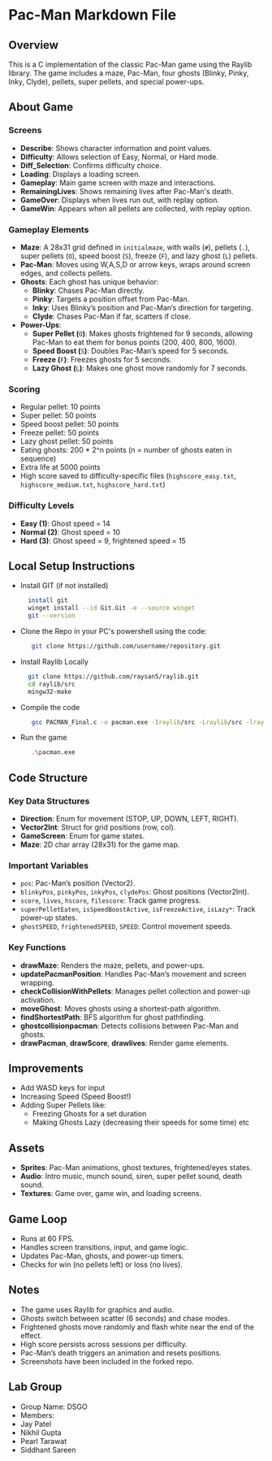 # Pac-Man Markdown File

## Overview

This is a C implementation of the classic Pac-Man game using the Raylib library. The game includes a maze, Pac-Man, four ghosts (Blinky, Pinky, Inky, Clyde), pellets, super pellets, and special power-ups.

##  About Game

### Screens

- **Describe**: Shows character information and point values.
- **Difficulty**: Allows selection of Easy, Normal, or Hard mode.
- **Diff_Selection**: Confirms difficulty choice.
- **Loading**: Displays a loading screen.
- **Gameplay**: Main game screen with maze and interactions.
- **RemainingLives**: Shows remaining lives after Pac-Man's death.
- **GameOver**: Displays when lives run out, with replay option.
- **GameWin**: Appears when all pellets are collected, with replay option.

### Gameplay Elements

- **Maze**: A 28x31 grid defined in `initialmaze`, with walls (`#`), pellets (`.`), super pellets (`O`), speed boost (`S`), freeze (`F`), and lazy ghost (`L`) pellets.
- **Pac-Man**: Moves using W,A,S,D or arrow keys, wraps around screen edges, and collects pellets.
- **Ghosts**: Each ghost has unique behavior:
  - **Blinky**: Chases Pac-Man directly.
  - **Pinky**: Targets a position offset from Pac-Man.
  - **Inky**: Uses Blinky’s position and Pac-Man’s direction for targeting.
  - **Clyde**: Chases Pac-Man if far, scatters if close.
- **Power-Ups**:
  - **Super Pellet (**`O`**)**: Makes ghosts frightened for 9 seconds, allowing Pac-Man to eat them for bonus points (200, 400, 800, 1600).
  - **Speed Boost (**`S`**)**: Doubles Pac-Man’s speed for 5 seconds.
  - **Freeze (**`F`**)**: Freezes ghosts for 5 seconds.
  - **Lazy Ghost (**`L`**)**: Makes one ghost move randomly for 7 seconds.

### Scoring

- Regular pellet: 10 points
- Super pellet: 50 points
- Speed boost pellet: 50 points
- Freeze pellet: 50 points
- Lazy ghost pellet: 50 points
- Eating ghosts: 200 \* 2^n points (n = number of ghosts eaten in sequence)
- Extra life at 5000 points
- High score saved to difficulty-specific files (`highscore_easy.txt`, `highscore_medium.txt`, `highscore_hard.txt`)

### Difficulty Levels

- **Easy (1)**: Ghost speed = 14
- **Normal (2)**: Ghost speed = 10
- **Hard (3)**: Ghost speed = 9, frightened speed = 15

## Local Setup Instructions

- Install GIT (if not installed)
  ```bash
    install git
    winget install --id Git.Git -e --source winget
    git --version
  ```
- Clone the Repo in your PC's powershell using the code:
  ```bash
     git clone https://github.com/username/repository.git
  ```
- Install Raylib Locally
  ```bash
    git clone https://github.com/raysan5/raylib.git
    cd raylib/src
    mingw32-make
  ```
- Compile the code
  ```bash
     gcc PACMAN_Final.c -o pacman.exe -Iraylib/src -Lraylib/src -lraylib -lopengl32 -lgdi32 -lwinmm
  ```
- Run the game
  ```bash
     .\pacman.exe
  ```
  
## Code Structure

### Key Data Structures

- **Direction**: Enum for movement (STOP, UP, DOWN, LEFT, RIGHT).
- **Vector2Int**: Struct for grid positions (row, col).
- **GameScreen**: Enum for game states.
- **Maze**: 2D char array (28x31) for the game map.

### Important Variables

- `pos`: Pac-Man’s position (Vector2).
- `blinkyPos`, `pinkyPos`, `inkyPos`, `clydePos`: Ghost positions (Vector2Int).
- `score`, `lives`, `hscore`, `filescore`: Track game progress.
- `superPelletEaten`, `isSpeedBoostActive`, `isFreezeActive`, `isLazy*`: Track power-up states.
- `ghostSPEED`, `frightenedSPEED`, `SPEED`: Control movement speeds.

### Key Functions

- **drawMaze**: Renders the maze, pellets, and power-ups.
- **updatePacmanPosition**: Handles Pac-Man’s movement and screen wrapping.
- **checkCollisionWithPellets**: Manages pellet collection and power-up activation.
- **moveGhost**: Moves ghosts using a shortest-path algorithm.
- **findShortestPath**: BFS algorithm for ghost pathfinding.
- **ghostcollisionpacman**: Detects collisions between Pac-Man and ghosts.
- **drawPacman**, **drawScore**, **drawlives**: Render game elements.

## Improvements 
- Add WASD keys for input
- Increasing Speed (Speed Boost!)
- Adding Super Pellets like:
    - Freezing Ghosts for a set duration 
    - Making Ghosts Lazy (decreasing their speeds for some time) etc
  
## Assets

- **Sprites**: Pac-Man animations, ghost textures, frightened/eyes states.
- **Audio**: Intro music, munch sound, siren, super pellet sound, death sound.
- **Textures**: Game over, game win, and loading screens.

## Game Loop

- Runs at 60 FPS.
- Handles screen transitions, input, and game logic.
- Updates Pac-Man, ghosts, and power-up timers.
- Checks for win (no pellets left) or loss (no lives).

## Notes

- The game uses Raylib for graphics and audio.
- Ghosts switch between scatter (6 seconds) and chase modes.
- Frightened ghosts move randomly and flash white near the end of the effect.
- High score persists across sessions per difficulty.
- Pac-Man’s death triggers an animation and resets positions.
- Screenshots have been included in the forked repo.

## Lab Group 

- Group Name: DSGO
- Members:
- Jay Patel
- Nikhil Gupta
- Pearl Tarawat
- Siddhant Sareen
